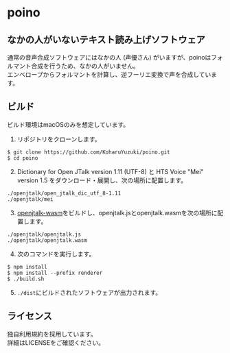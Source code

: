 # poino

## なかの人がいないテキスト読み上げソフトウェア
通常の音声合成ソフトウェアにはなかの人 (声優さん) がいますが、poinoはフォルマント合成を行うため、なかの人がいません。  
エンベロープからフォルマントを計算し、逆フーリエ変換で声を合成しています。

## ビルド
ビルド環境はmacOSのみを想定しています。

1. リポジトリをクローンします。
```
$ git clone https://github.com/KoharuYuzuki/poino.git
$ cd poino
```

2. Dictionary for Open JTalk version 1.11 (UTF-8) と HTS Voice "Mei" version 1.5 をダウンロード・展開し、次の場所に配置します。
```
./openjtalk/open_jtalk_dic_utf_8-1.11
./openjtalk/mei
```

3. [openjtalk-wasm](https://github.com/KoharuYuzuki/openjtalk-wasm)をビルドし、openjtalk.jsとopenjtalk.wasmを次の場所に配置します。
```
./openjtalk/openjtalk.js
./openjtalk/openjtalk.wasm
```

4. 次のコマンドを実行します。
```
$ npm install
$ npm install --prefix renderer
$ ./build.sh
```

5. `./dist`にビルドされたソフトウェアが出力されます。

## ライセンス
独自利用規約を採用しています。  
詳細はLICENSEをご確認ください。
